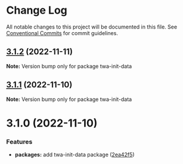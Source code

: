 # Change Log

All notable changes to this project will be documented in this file.
See [Conventional Commits](https://conventionalcommits.org) for commit guidelines.

## [3.1.2](https://github.com/Telegram-Web-Apps/twa/compare/twa-init-data@3.1.1...twa-init-data@3.1.2) (2022-11-11)

**Note:** Version bump only for package twa-init-data





## [3.1.1](https://github.com/Telegram-Web-Apps/twa/compare/twa-init-data@3.1.0...twa-init-data@3.1.1) (2022-11-10)

**Note:** Version bump only for package twa-init-data





# 3.1.0 (2022-11-10)


### Features

* **packages:** add twa-init-data package ([2ea42f5](https://github.com/Telegram-Web-Apps/sdk/commit/2ea42f53b21b1ec002529f450db1bc128c1e3ed1))
